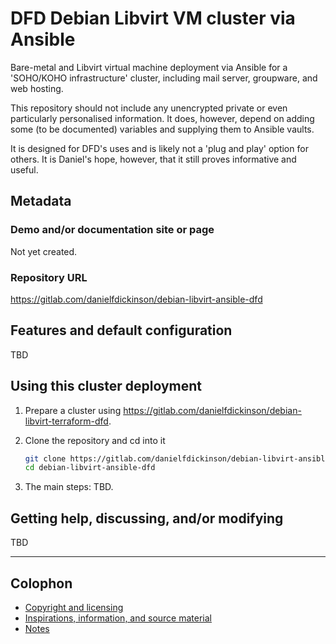 # DFD Debian Libvirt VM cluster via Ansible

Bare-metal and Libvirt virtual machine deployment via Ansible for a 'SOHO/KOHO
infrastructure' cluster, including mail server, groupware, and web hosting.

This repository should not include any unencrypted private or even particularly
personalised information. It does, however, depend on adding some (to be
documented) variables and supplying them to Ansible vaults.

It is designed for DFD's uses and is likely not a 'plug and play' option for
others. It is Daniel's hope, however, that it still proves informative and
useful.

## Metadata

### Demo and/or documentation site or page

Not yet created.

### Repository URL

<https://gitlab.com/danielfdickinson/debian-libvirt-ansible-dfd>

## Features and default configuration

TBD

## Using this cluster deployment

1. Prepare a cluster using
<https://gitlab.com/danielfdickinson/debian-libvirt-terraform-dfd>.
2. Clone the repository and cd into it

	```bash
	git clone https://gitlab.com/danielfdickinson/debian-libvirt-ansible-dfd
	cd debian-libvirt-ansible-dfd
	```

3. The main steps: TBD.

## Getting help, discussing, and/or modifying

TBD

-------

## Colophon

* [Copyright and licensing](LICENSE)
* [Inspirations, information, and source material](ACKNOWLEDGEMENTS.md)
* [Notes](README-NOTES.md)
